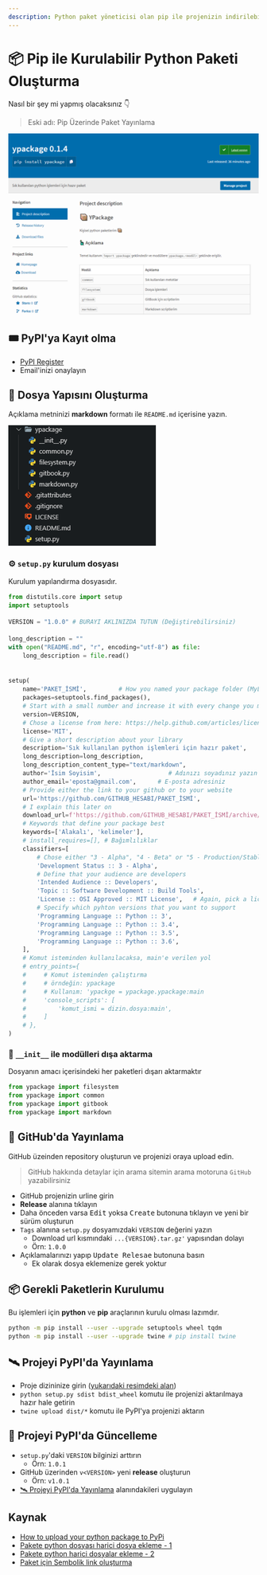 ```yaml
---
description: Python paket yöneticisi olan pip ile projenizin indirilebilir olmasını sağlamak isterseniz okumaya devam edin.
---
```


# 📦 Pip ile Kurulabilir Python Paketi Oluşturma

Nasıl bir şey mi yapmış olacaksınız 👇

> Eski adı: Pip Üzerinde Paket Yayınlama

![](../res/pip_package_ex.png)

## 🎟 PyPI'ya Kayıt olma

- [PyPI Register](https://pypi.org/account/register/)
- Email'inizi onaylayın

## 👷‍ Dosya Yapısını Oluşturma

Açıklama metninizi **markdown** formatı ile `README.md` içerisine yazın.

![](../res/pypi_dosya_yapisi.png)

### ⚙ `setup.py` kurulum dosyası

Kurulum yapılandırma dosyasıdır.

```py
from distutils.core import setup
import setuptools

VERSION = "1.0.0" # BURAYI AKLINIZDA TUTUN (Değiştirebilirsiniz)

long_description = ""
with open("README.md", "r", encoding="utf-8") as file:
    long_description = file.read()


setup(
    name='PAKET_İSMİ',         # How you named your package folder (MyLib)
    packages=setuptools.find_packages(),
    # Start with a small number and increase it with every change you make
    version=VERSION,
    # Chose a license from here: https://help.github.com/articles/licensing-a-repository
    license='MIT',
    # Give a short description about your library
    description='Sık kullanılan python işlemleri için hazır paket',
    long_description=long_description,
    long_description_content_type="text/markdown",
    author='İsim Soyisim',                   # Adınızı soyadınız yazın
    author_email='eposta@gmail.com',      # E-posta adresiniz
    # Provide either the link to your github or to your website
    url='https://github.com/GITHUB_HESABI/PAKET_İSMİ',
    # I explain this later on
    download_url=f'https://github.com/GITHUB_HESABI/PAKET_İSMİ/archive/{VERSION}.tar.gz',
    # Keywords that define your package best
    keywords=['Alakalı', 'kelimeler'],
    # install_requires=[], # Bağımlılıklar
    classifiers=[
        # Chose either "3 - Alpha", "4 - Beta" or "5 - Production/Stable" as the current state of your package
        'Development Status :: 3 - Alpha',
        # Define that your audience are developers
        'Intended Audience :: Developers',
        'Topic :: Software Development :: Build Tools',
        'License :: OSI Approved :: MIT License',   # Again, pick a license
        # Specify which pyhton versions that you want to support
        'Programming Language :: Python :: 3',
        'Programming Language :: Python :: 3.4',
        'Programming Language :: Python :: 3.5',
        'Programming Language :: Python :: 3.6',
    ],
    # Komut isteminden kullanılacaksa, main'e verilen yol
    # entry_points={
    #     # Komut isteminden çalıştırma
    #     # örndeğin: ypackage
    #     # Kullanım: 'ypackge = ypackage.ypackage:main 
    #     'console_scripts': [
    #         'komut_ismi = dizin.dosya:main',
    #     ]
    # },
)
```

### 🏹 `__init__` ile modülleri dışa aktarma

Dosyanın amacı içerisindeki her paketleri dışarı aktarmaktır

```py
from ypackage import filesystem
from ypackage import common
from ypackage import gitbook
from ypackage import markdown
```

## 📡 GitHub'da Yayınlama

GitHub üzeinden repository oluşturun ve projenizi oraya upload edin.

> GitHub hakkında detaylar için arama sitemin arama motoruna `GitHub` yazabilirsiniz

- GitHub projenizin urline girin
- **Release** alanına tıklayın
- Daha önceden varsa <kbd>Edit</kbd> yoksa <kbd>Create</kbd> butonuna tıklayın ve yeni bir sürüm oluşturun
- `Tags` alanına `setup.py` dosyamızdaki `VERSION` değerini yazın
  - Download url kısmındaki `...{VERSION}.tar.gz'` yapısından dolayı
  - Örn: `1.0.0`
- Açıklamalarınızı yapıp <kbd>Update Relesae</kbd> butonuna basın
  - Ek olarak dosya eklemenize gerek yoktur

## 📦 Gerekli Paketlerin Kurulumu

Bu işlemleri için **python** ve **pip** araçlarının kurulu olması lazımdır.

```sh
python -m pip install --user --upgrade setuptools wheel tqdm
python -m pip install --user --upgrade twine # pip install twine
```

## 🛰 Projeyi PyPI'da Yayınlama

- Proje dizininize girin ([yukarıdaki resimdeki alan](#%F0%9F%91%B7%E2%80%8D-Dosya-Yap%C4%B1s%C4%B1n%C4%B1-Olu%C5%9Fturma))
- `python setup.py sdist bdist_wheel` komutu ile projenizi aktarılmaya hazır hale getirin
- `twine upload dist/*` komutu ile PyPI'ya projenizi aktarın

## 🌌 Projeyi PyPI'da Güncelleme

- `setup.py`'daki `VERSION` bilginizi arttırın
  - Örn: `1.0.1`
- GitHub üzerinden `v<VERSION>` yeni **release** oluşturun
  - Örn: `v1.0.1`
- [🛰 Projeyi PyPI'da Yayınlama](#%F0%9F%9B%B0-Projeyi-PyPIda-Yay%C4%B1nlama) alanındakileri uygulayın

## Kaynak

- [How to upload your python package to PyPi](https://medium.com/@joel.barmettler/how-to-upload-your-python-package-to-pypi-65edc5fe9c56)
- [Pakete python dosyası harici dosya ekleme - 1](https://stackoverflow.com/a/10924965)
- [Pakete python harici dosyalar ekleme - 2](https://stackoverflow.com/a/11848281)
- [Paket için Sembolik link oluşturma](https://www.reddit.com/r/learnpython/comments/8pvne4/create_symlink_on_pip_install/)

